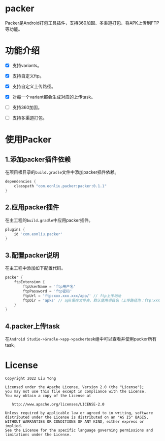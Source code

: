 # packer

Packer是Android打包工具插件，支持360加固、多渠道打包、将APK上传到FTP等功能。

# 功能介绍

- [x] 支持variants。

- [x] 支持自定义ftp。

- [x] 支持自定义上传路径。

- [x] 对每一个variant都会生成对应的上传task。

- [ ] 支持360加固。

- [ ] 支持多渠道打包。

# 使用Packer

## 1.添加packer插件依赖

在项目根目录的```build.gradle```文件中添加packer插件依赖。

```groovy
dependencies {
    classpath "com.eonliu.packer:packer:0.1.1"
}
```

## 2.应用packer插件

在主工程的`build.gradle`中应用packer插件。

```groovy
plugins {
    id 'com.eonliu.packer'
}
```

## 3.配置packer说明

在主工程中添加如下配置代码。

```groovy
packer {
    ftpExtension {
        ftpUserName = 'ftp用户名'
        ftpPassword = 'ftp密码'
        ftpUrl = 'ftp:xxx.xxx.xxx/app/' // ftp上传地址
        ftpDir = 'apks' // apk保存文件夹，默认使用项目名（上传路径为：ftp:xxx.xxx.xxx/app/apks)
    }
}
```

## 4.packer上传task

在`Android Studio->Gradle->app->packer`task组中可以查看并使用packer所有task。

# License

```text
Copyright 2022 Liu Yong

Licensed under the Apache License, Version 2.0 (the "License");
you may not use this file except in compliance with the License.
You may obtain a copy of the License at

   http://www.apache.org/licenses/LICENSE-2.0

Unless required by applicable law or agreed to in writing, software
distributed under the License is distributed on an "AS IS" BASIS,
WITHOUT WARRANTIES OR CONDITIONS OF ANY KIND, either express or implied.
See the License for the specific language governing permissions and
limitations under the License.
```
